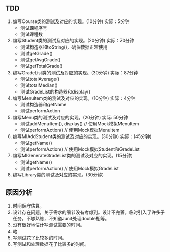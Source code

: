 ## TDD
1. 编写Course类的测试及对应的实现。(10分钟) 实际：5分钟
	* 测试课程序号
	* 测试课程数
2. 编写Student类的测试及对应的实现。(20分钟) 实际：70分钟
	* 测试构造器和toString()，确保数据正常使用
	* 测试getGrade()
	* 测试getAvgGrade()
	* 测试getTotalGrade()
3. 编写GradeList类的测试及对应的实现。(30分钟) 实际：87分钟
	* 测试totalAverage()
	* 测试totalMedian()
	* 测试GradeList的构造器和display()
4. 编写MenuItem类的测试及对应的实现。(10分钟) 实际：4分钟
	* 测试构造器和getName
	* 测试performAction
5. 编写Menu类的测试及对应的实现。(20分钟) 实际: 50分钟
	* 测试addMenuItem(), display() // 使用Mock模拟MenuItem
	* 测试performAction() // 使用Mock模拟MenuItem
6. 编写MIAddStudent类的测试及对应的实现。(30分钟) 实际：(45分钟)
	* 测试getName()
	* 测试performAction() // 使用Mock模拟Student和GradeList
7. 编写MIGenerateGradeList类的测试及对应的实现。(15分钟)
	* 测试getName()
	* 测试performAction() // 使用Mock模拟GradeList
8. 编写Library类的测试及对应的实现。(30分钟)

## 原因分析
1. 时间保守估算。
2. 设计存在问题，关于需求的细节没有考虑到。设计不完善，临时引入了许多子任务。不够熟练，不知道Junit处理double相等。
3. 没有很好地估计写测试需要的时间。
4. 略
5. 写测试花了比较多的时间。
6. 写测试和处理数据花了比较多的时间。